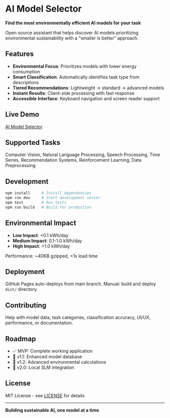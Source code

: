 # AI Model Selector

**Find the most environmentally efficient AI models for your task**

Open source assistant that helps discover AI models prioritizing environmental sustainability with a "smaller is better" approach.

## Features

- **Environmental Focus**: Prioritizes models with lower energy consumption
- **Smart Classification**: Automatically identifies task type from descriptions
- **Tiered Recommendations**: Lightweight → standard → advanced models
- **Instant Results**: Client-side processing with fast response
- **Accessible Interface**: Keyboard navigation and screen reader support

## Live Demo

[AI Model Selector](https://ismaelmartinez.github.io/model-selector)

## Supported Tasks

Computer Vision, Natural Language Processing, Speech Processing, Time Series, Recommendation Systems, Reinforcement Learning, Data Preprocessing

## Development

```bash
npm install     # Install dependencies
npm run dev     # Start development server
npm test        # Run tests
npm run build   # Build for production
```

## Environmental Impact

- **Low Impact**: <0.1 kWh/day
- **Medium Impact**: 0.1-1.0 kWh/day  
- **High Impact**: >1.0 kWh/day

Performance: ~40KB gzipped, <1s load time

## Deployment

GitHub Pages auto-deploys from main branch. Manual: build and deploy `dist/` directory.

## Contributing

Help with model data, task categories, classification accuracy, UI/UX, performance, or documentation.

## Roadmap

- ✅ MVP: Complete working application
- 🔄 v1.1: Enhanced model database
- 🎯 v1.2: Advanced environmental calculations
- 🚀 v2.0: Local SLM integration

## License

MIT License - see [LICENSE](LICENSE) for details

---

**Building sustainable AI, one model at a time**
